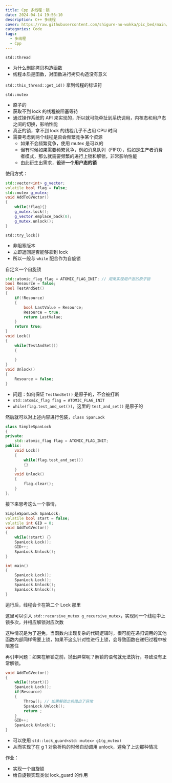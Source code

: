 ```yaml
---
title: Cpp 多线程：锁
date: 2024-04-14 19:56:10
description: C++ 多线程
cover: https://raw.githubusercontent.com/shigure-no-wokka/pic_bed/main/imgs/family_code.jpg
categories: Code
tags:
  - 多线程
  - Cpp
---
```


`std::thread`
- 为什么删除拷贝构造函数
- 线程本质是函数，对函数进行拷贝构造没有意义

 `std::this_thread::get_id()` 拿到线程的标识符

`std::mutex`
- 原子的
- 获取不到 lock 的线程被阻塞等待
- 通过操作系统的 API 来实现的，所以就可能牵扯到系统调用，内核态和用户态之间的切换，影响性能
- 真正的锁，拿不到 lock 的线程几乎不占用 CPU 时间
- 需要考虑到两个线程是否会频繁竞争某个资源
	- 如果不会频繁竞争，使用 mutex 是可以的
	- 但有时候如果需要频繁竞争，例如消息队列（FIFO），假如是生产者消费者模式，那么就需要频繁的进行上锁和解锁，非常影响性能
	- 由此衍生出需求，**设计一个用户态的锁**

使用方式：

```cpp
std::vector<int> g_vector;
volatile bool flag = false;
std::mutex g_mutex;
void AddToGVector()
{
	while(!flag){}
	g_mutex.lock();
	g_vector.emplace_back(0);
	g_mutex.unlock();
}
```


`std::try_lock()`
- 非阻塞版本
- 立即返回是否能够拿到 lock
- 所以一般与 `while` 配合作为自旋锁

自定义一个自旋锁

```cpp
std::atomic_flag flag = ATOMIC_FLAG_INIT; // 用来实现用户态的原子锁
bool Resource = false;
bool TestAndSet()
{
	if(!Resource)
	{
		bool LastValue = Resource;
		Resource = true;
		return LastValue;
	}
	return true;
}
void Lock()
{
	while(TestAndSet())
	{
		
	}
}
void Unlock()
{
	Resource = false;
}
```

- 问题：如何保证 `TestAndSet()` 是原子的，不会被打断
- `std::atomic_flag flag = ATOMIC_FLAG_INIT`
- `while(flag.test_and_set())`，这里的 `test_and_set()` 是原子的

然后就可以对上述内容进行包装，`class SpanLock`

```cpp
class SimpleSpanLock
{
private:
	std::atomic_flag flag = ATOMIC_FLAG_INIT;
public:
	void Lock()
	{
		while(flag.test_and_set())
		{}
	}
	void Unlock()
	{
		flag.clear();
	}
};
```


接下来思考这么一个事情，

```cpp
SimpleSpanLock SpanLock;
volatile bool start = false;
volatile int GID = 0;
void AddToGVector()
{
	while(!start) {}
	SpanLock.Lock();
	GID++;
	SpanLock.Unlock();
}

int main()
{
	SpanLock.Lock();
	SpanLock.Lock();
	SpanLock.Unlock();
	SpanLock.Unlock();
}
```

运行后，线程会卡在第二个 Lock 那里

这里可以引入 `std::recursive_mutex g_recursive_mutex`，实现同一个线程中上锁多次，并相应解锁对应次数

这种情况是为了避免，当函数内出现复杂的代码逻辑时，很可能在递归调用的其他函数内部同样需要上锁，如果不这么针对性进行上锁，会导致函数在递归过程中被阻塞住

再引申问题：如果在解锁之前，抛出异常呢？解锁的语句就无法执行，导致没有正常解锁。

```cpp
void AddToGVector()
{
	while(!start){}
	SpanLock.Lock();
	if(Resource)
	{
		Throw(); // 如果解锁之前抛出了异常
		SpanLock.Unlock();
		return ;
	}
	GID++;
	SpanLock.Unlock();
}
```

- 可以使用 `std::lock_guard<std::mutex> g1(g_mutex)`
- 从而实现了在 g 1 对象析构的时候自动调用 unlock，避免了上边那种情况

作业：
- 实现一个自旋锁
- 给自旋锁实现类似 lock_guard 的作用
